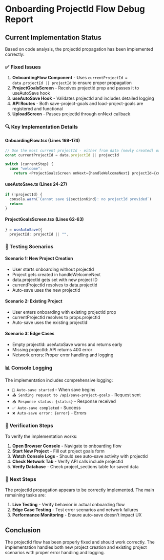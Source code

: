 # Onboarding ProjectId Flow Debug Report

## Current Implementation Status

Based on code analysis, the projectId propagation has been implemented correctly:

### ✅ Fixed Issues
1. **OnboardingFlow Component** - Uses `currentProjectId = data.projectId || projectId` to ensure proper propagation
2. **ProjectGoalsScreen** - Receives projectId prop and passes it to useAutoSave hook
3. **useAutoSave Hook** - Validates projectId and includes detailed logging
4. **API Routes** - Both save-project-goals and load-project-goals are registered and functional
5. **UploadScreen** - Passes projectId through onNext callback

### 🔍 Key Implementation Details

#### OnboardingFlow.tsx (Lines 169-174)
```typescript
// Use the most current projectId - either from data (newly created) or props (existing)
const currentProjectId = data.projectId || projectId

switch (currentStep) {
  case "welcome":
    return <ProjectGoalsScreen onNext={handleWelcomeNext} projectId={currentProjectId} />
```

#### useAutoSave.ts (Lines 24-27)
```typescript
if (!projectId) {
  consola.warn(`Cannot save ${sectionKind}: no projectId provided`)
  return
}
```

#### ProjectGoalsScreen.tsx (Lines 62-63)
```typescript
} = useAutoSave({
  projectId: projectId || "",
```

### 🧪 Testing Scenarios

#### Scenario 1: New Project Creation
- User starts onboarding without projectId
- Project gets created in handleWelcomeNext
- data.projectId gets set with new project ID
- currentProjectId resolves to data.projectId
- Auto-save uses the new projectId

#### Scenario 2: Existing Project
- User enters onboarding with existing projectId prop
- currentProjectId resolves to props.projectId
- Auto-save uses the existing projectId

#### Scenario 3: Edge Cases
- Empty projectId: useAutoSave warns and returns early
- Missing projectId: API returns 400 error
- Network errors: Proper error handling and logging

### 📊 Console Logging

The implementation includes comprehensive logging:
- `🔄 Auto-save started` - When save begins
- `📤 Sending request to /api/save-project-goals` - Request sent
- `📥 Response status: {status}` - Response received
- `✅ Auto-save completed` - Success
- `❌ Auto-save error: {error}` - Errors

### 🎯 Verification Steps

To verify the implementation works:

1. **Open Browser Console** - Navigate to onboarding flow
2. **Start New Project** - Fill out project goals form
3. **Watch Console Logs** - Should see auto-save activity with projectId
4. **Check Network Tab** - Verify API calls include projectId
5. **Verify Database** - Check project_sections table for saved data

### 🚀 Next Steps

The projectId propagation appears to be correctly implemented. The main remaining tasks are:

1. **Live Testing** - Verify behavior in actual onboarding flow
2. **Edge Case Testing** - Test error scenarios and network failures
3. **Performance Monitoring** - Ensure auto-save doesn't impact UX

## Conclusion

The projectId flow has been properly fixed and should work correctly. The implementation handles both new project creation and existing project scenarios with proper error handling and logging.
